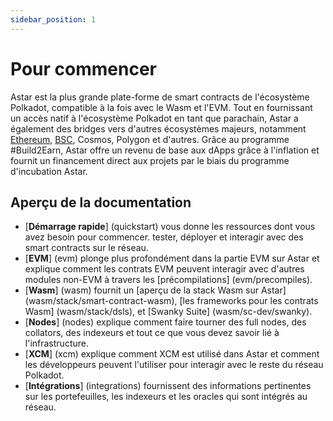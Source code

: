 ```yaml
---
sidebar_position: 1
---
```


# Pour commencer

Astar est la plus grande plate-forme de smart contracts de l'écosystème Polkadot, compatible à la fois avec le Wasm et l'EVM. Tout en fournissant un accès natif à l'écosystème Polkadot en tant que parachain, Astar a également des bridges vers d'autres écosystèmes majeurs, notamment [Ethereum][cbridge], [BSC][cbridge], Cosmos, Polygon et d'autres. Grâce au programme #Build2Earn, Astar offre un revenu de base aux dApps grâce à l'inflation et fournit un financement direct aux projets par le biais du programme d'incubation Astar.

## Aperçu de la documentation

- [**Démarrage rapide**] (quickstart) vous donne les ressources dont vous avez besoin pour commencer. tester, déployer et interagir avec des smart contracts sur le réseau.
- [**EVM**] (evm) plonge plus profondément dans la partie EVM sur Astar et explique comment les contrats EVM peuvent interagir avec d'autres modules non-EVM à travers les [précompilations] (evm/precompiles).
- [**Wasm**] (wasm) fournit un [aperçu de la stack Wasm sur Astar] (wasm/stack/smart-contract-wasm),  [les frameworks pour les contrats Wasm] (wasm/stack/dsls), et [Swanky Suite] (wasm/sc-dev/swanky).
- [**Nodes**] (nodes) explique comment faire tourner des full nodes, des collators, des indexeurs et tout ce que vous devez savoir lié à l'infrastructure.
- [**XCM**] (xcm) explique comment XCM est utilisé dans Astar et comment les développeurs peuvent l'utiliser pour interagir avec le reste du réseau Polkadot.
- [**Intégrations**] (integrations) fournissent des informations pertinentes sur les portefeuilles, les indexeurs et les oracles qui sont intégrés au réseau.

[cbridge]: https://cbridge.celer.network/#/transfer

[cbridge]: https://cbridge.celer.network/#/transfer
